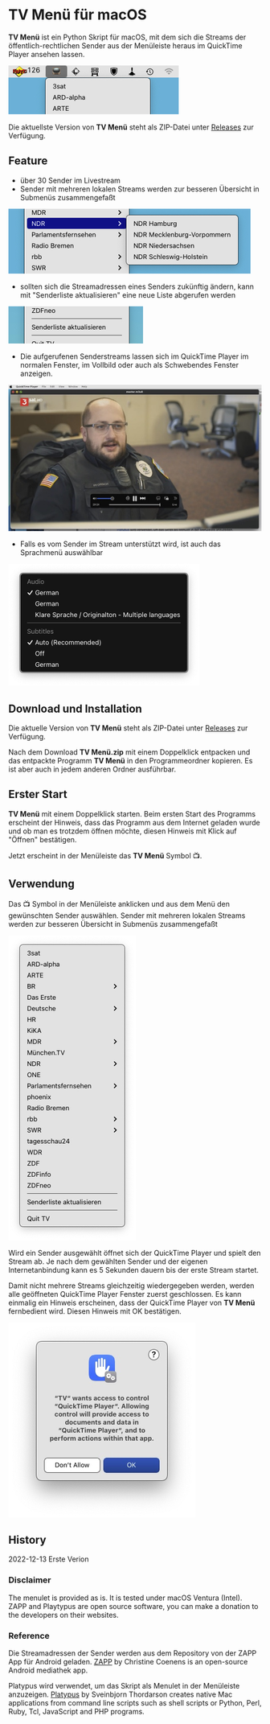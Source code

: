 # TV Menü für macOS
**TV Menü** ist ein Python Skript für macOS, mit dem sich die Streams der öffentlich-rechtlichen Sender aus der Menüleiste heraus im QuickTime Player ansehen lassen.

![](/img/menu1.jpg)

Die aktuellste Version von **TV Menü** steht als ZIP-Datei unter [Releases](https://github.com/einstweilen/tvmenu/releases/) zur Verfügung.

## Feature
* über 30 Sender im Livestream
* Sender mit mehreren lokalen Streams werden zur besseren Übersicht in Submenüs zusammengefaßt

![](/img/submenu1.jpg)

* sollten sich die Streamadressen eines Senders zukünftig ändern, kann mit "Senderliste aktualisieren" eine neue Liste abgerufen werden

![](/img/refresh1.jpg)

* Die aufgerufenen Senderstreams lassen sich im QuickTime Player im normalen Fenster, im Vollbild oder auch als Schwebendes Fenster anzeigen.

![](/img/qtplayer1.jpg)

* Falls es vom Sender im Stream unterstützt wird, ist auch das Sprachmenü auswählbar

![](/img/qtoptionen1.jpg)


## Download und Installation
Die aktuelle Version von **TV Menü** steht als ZIP-Datei unter [Releases](https://github.com/einstweilen/tvmenu/releases/) zur Verfügung.

Nach dem Download **TV Menü.zip** mit einem Doppelklick entpacken und das entpackte Programm **TV Menü** in den Programmeordner kopieren. Es ist aber auch in jedem anderen Ordner ausführbar.

## Erster Start
**TV Menü** mit einem Doppelklick starten. Beim ersten Start des Programms erscheint der Hinweis, dass das Programm aus dem Internet geladen wurde und ob man es trotzdem öffnen möchte, diesen Hinweis mit Klick auf "Öffnen" bestätigen.

Jetzt erscheint in der Menüleiste das **TV Menü** Symbol 📺.

## Verwendung
Das 📺 Symbol in der Menüleiste anklicken und aus dem Menü den gewünschten Sender auswählen. Sender mit mehreren lokalen Streams werden zur besseren Übersicht in Submenüs zusammengefaßt


![](/img/menukmpl1.jpg)

Wird ein Sender ausgewählt öffnet sich der QuickTime Player und spielt den Stream ab. Je nach dem gewählten Sender und der eigenen Internetanbindung kann es 5 Sekunden dauern bis der erste Stream startet. 

Damit nicht mehrere Streams gleichzeitig wiedergegeben werden, werden alle geöffneten QuickTime Player Fenster zuerst geschlossen. Es kann einmalig ein Hinweis erscheinen, dass der QuickTime Player von **TV Menü** fernbedient wird.
Diesen Hinweis mit OK bestätigen.

![](/img/qtfirst1.jpg)

## History
2022-12-13 Erste Verion

### Disclaimer
The menulet is provided as is. It is tested under macOS Ventura (Intel).
ZAPP and Playtypus are open source software, you can make a donation to the developers on their websites.

### Reference 
Die Streamadressen der Sender werden aus dem Repository von der ZAPP App für Android geladen.
[ZAPP](https://github.com/mediathekview/zapp) by Christine Coenens is an open-source Android mediathek app.  

Platypus wird verwendet, um das Skript als Menulet in der Menüleiste anzuzeigen.
[Platypus](https://sveinbjorn.org/platypus) by Sveinbjorn Thordarson creates native Mac applications from command line scripts such as shell scripts or Python, Perl, Ruby, Tcl, JavaScript and PHP programs.
